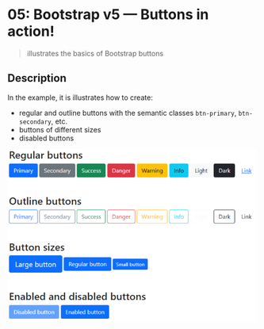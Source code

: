 # 05: Bootstrap v5 &mdash; Buttons in action!
> illustrates the basics of Bootstrap buttons

## Description

In the example, it is illustrates how to create:
+ regular and outline buttons with the semantic classes `btn-primary`, `btn-secondary`, etc.
+ buttons of different sizes
+ disabled buttons

![Buttons](../images/buttons.png)